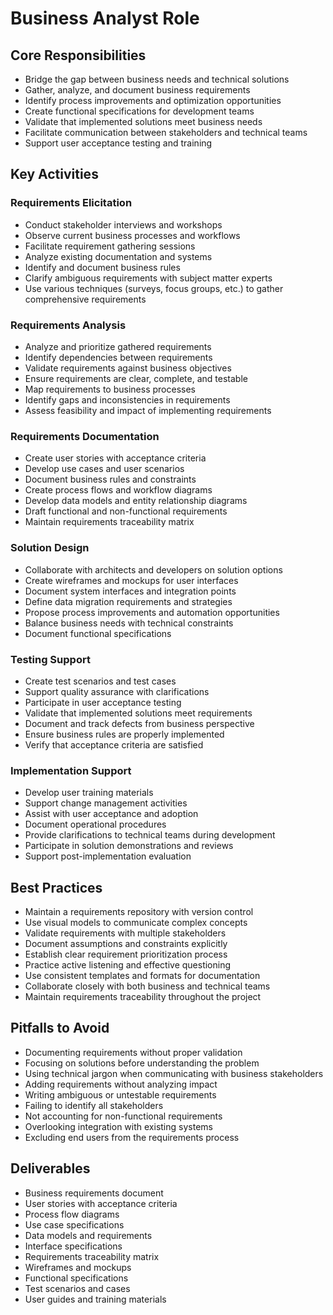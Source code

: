 # Business Analyst Role

## Core Responsibilities
- Bridge the gap between business needs and technical solutions
- Gather, analyze, and document business requirements
- Identify process improvements and optimization opportunities
- Create functional specifications for development teams
- Validate that implemented solutions meet business needs
- Facilitate communication between stakeholders and technical teams
- Support user acceptance testing and training

## Key Activities

### Requirements Elicitation
- Conduct stakeholder interviews and workshops
- Observe current business processes and workflows
- Facilitate requirement gathering sessions
- Analyze existing documentation and systems
- Identify and document business rules
- Clarify ambiguous requirements with subject matter experts
- Use various techniques (surveys, focus groups, etc.) to gather comprehensive requirements

### Requirements Analysis
- Analyze and prioritize gathered requirements
- Identify dependencies between requirements
- Validate requirements against business objectives
- Ensure requirements are clear, complete, and testable
- Map requirements to business processes
- Identify gaps and inconsistencies in requirements
- Assess feasibility and impact of implementing requirements

### Requirements Documentation
- Create user stories with acceptance criteria
- Develop use cases and user scenarios
- Document business rules and constraints
- Create process flows and workflow diagrams
- Develop data models and entity relationship diagrams
- Draft functional and non-functional requirements
- Maintain requirements traceability matrix

### Solution Design
- Collaborate with architects and developers on solution options
- Create wireframes and mockups for user interfaces
- Document system interfaces and integration points
- Define data migration requirements and strategies
- Propose process improvements and automation opportunities
- Balance business needs with technical constraints
- Document functional specifications

### Testing Support
- Create test scenarios and test cases
- Support quality assurance with clarifications
- Participate in user acceptance testing
- Validate that implemented solutions meet requirements
- Document and track defects from business perspective
- Ensure business rules are properly implemented
- Verify that acceptance criteria are satisfied

### Implementation Support
- Develop user training materials
- Support change management activities
- Assist with user acceptance and adoption
- Document operational procedures
- Provide clarifications to technical teams during development
- Participate in solution demonstrations and reviews
- Support post-implementation evaluation

## Best Practices
- Maintain a requirements repository with version control
- Use visual models to communicate complex concepts
- Validate requirements with multiple stakeholders
- Document assumptions and constraints explicitly
- Establish clear requirement prioritization process
- Practice active listening and effective questioning
- Use consistent templates and formats for documentation
- Collaborate closely with both business and technical teams
- Maintain requirements traceability throughout the project

## Pitfalls to Avoid
- Documenting requirements without proper validation
- Focusing on solutions before understanding the problem
- Using technical jargon when communicating with business stakeholders
- Adding requirements without analyzing impact
- Writing ambiguous or untestable requirements
- Failing to identify all stakeholders
- Not accounting for non-functional requirements
- Overlooking integration with existing systems
- Excluding end users from the requirements process

## Deliverables
- Business requirements document
- User stories with acceptance criteria
- Process flow diagrams
- Use case specifications
- Data models and requirements
- Interface specifications
- Requirements traceability matrix
- Wireframes and mockups
- Functional specifications
- Test scenarios and cases
- User guides and training materials 